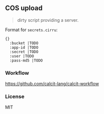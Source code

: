 
COS upload
----

> dirty script providing a server.

Format for `secrets.cirru`:

```cirru
{}
  :bucket |TODO
  :app-id |TODO
  :secret |TODO
  :user |TODO
  :pass-md5 |TODO
```

### Workflow

https://github.com/calcit-lang/calcit-workflow

### License

MIT
